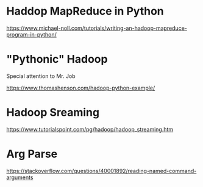


# Haddop MapReduce in Python
https://www.michael-noll.com/tutorials/writing-an-hadoop-mapreduce-program-in-python/


# "Pythonic" Hadoop

Special attention to Mr. Job

https://www.thomashenson.com/hadoop-python-example/


# Hadoop Sreaming
https://www.tutorialspoint.com/pg/hadoop/hadoop_streaming.htm


# Arg Parse
https://stackoverflow.com/questions/40001892/reading-named-command-arguments


